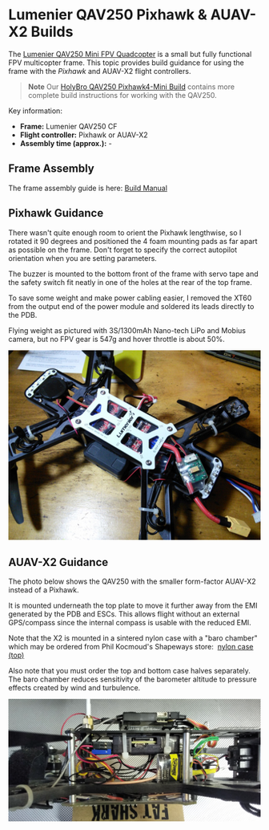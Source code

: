 # Lumenier QAV250 Pixhawk & AUAV-X2 Builds

The [Lumenier QAV250 Mini FPV Quadcopter](http://www.lumenier.com/products/multirotors/qav250)
is a small but fully functional FPV multicopter frame. This topic provides
build guidance for using the frame with the *Pixhawk* and AUAV-X2 flight
controllers.

> **Note** Our [HolyBro QAV250 Pixhawk4-Mini Build](holybro_qav250_pixhawk4_mini.md) contains
  more complete build instructions for working with the QAV250.

Key information:

-   **Frame:** Lumenier QAV250 CF
-   **Flight controller:** Pixhawk or AUAV-X2
-   **Assembly time (approx.):** -

## Frame Assembly

The frame assembly guide is here: [Build
Manual](http://www.lumenier.com/products/multirotors/qav250/build-manual)

## Pixhawk Guidance

There wasn't quite enough room to orient the Pixhawk lengthwise, so I
rotated it 90 degrees and positioned the 4 foam mounting pads as far
apart as possible on the frame. Don't forget to specify the correct
autopilot orientation when you are setting parameters.

The buzzer is mounted to the bottom front of the frame with servo tape
and the safety switch fit neatly in one of the holes at the rear of the
top frame.

To save some weight and make power cabling easier, I removed the XT60
from the output end of the power module and soldered its leads directly
to the PDB.

Flying weight as pictured with 3S/1300mAh Nano-tech LiPo and Mobius
camera, but no FPV gear is 547g and hover throttle is about 50%.

![QAV250 Pixhawk Build showing power module](../../images/qav250_pixhawk_power_module.jpg)

## AUAV-X2 Guidance

The photo below shows the QAV250 with the smaller form-factor AUAV-X2
instead of a Pixhawk.

It is mounted underneath the top plate to move it further away from the
EMI generated by the PDB and ESCs. This allows flight without an
external GPS/compass since the internal compass is usable with the
reduced EMI.

Note that the X2 is mounted in a sintered nylon case with a "baro
chamber" which may be ordered from Phil Kocmoud's Shapeways
store: 
[nylon case (top)](http://www.shapeways.com/product/2HJTU6HNT/auav-x2-r4-screwless-case-top-part-1-of-2?li=more-from-shop&optionId=56908435 "http://www.shapeways.com/product/2HJTU6HNT/auav-x2-r4-screwless-case-top-part-1-of-2?li=more-from-shop&optionId=56908435")

Also note that you must order the top and bottom case halves separately.
The baro chamber reduces sensitivity of the barometer altitude to
pressure effects created by wind and turbulence.

![QAV250 with AUV-X2](../../images/qav250_auv_x2.png)
